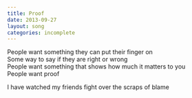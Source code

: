 ```yaml
---
title: Proof
date: 2013-09-27
layout: song
categories: incomplete
---
```


<div class="chorus">
  People want something they can put their finger on<br/>
  Some way to say if they are right or wrong<br/>
  People want something that shows how much it matters to you<br/>
  People want proof
</div>

I have watched my friends fight over the scraps of blame
